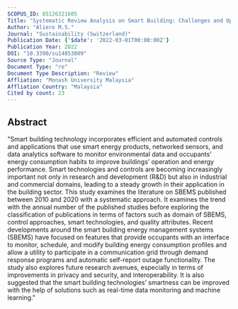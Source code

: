 ```yaml
---
SCOPUS_ID: 85126321605
Title: "Systematic Review Analysis on Smart Building: Challenges and Opportunities"
Author: "Aliero M.S."
Journal: "Sustainability (Switzerland)"
Publication Date: {'$date': '2022-03-01T00:00:00Z'}
Publication Year: 2022
DOI: "10.3390/su14053009"
Source Type: "Journal"
Document Type: "re"
Document Type Description: "Review"
Affliation: "Monash University Malaysia"
Affliation Country: "Malaysia"
Cited by count: 23
---
```


## Abstract
"Smart building technology incorporates efficient and automated controls and applications that use smart energy products, networked sensors, and data analytics software to monitor environmental data and occupants’ energy consumption habits to improve buildings’ operation and energy performance. Smart technologies and controls are becoming increasingly important not only in research and development (R&D) but also in industrial and commercial domains, leading to a steady growth in their application in the building sector. This study examines the literature on SBEMS published between 2010 and 2020 with a systematic approach. It examines the trend with the annual number of the published studies before exploring the classification of publications in terms of factors such as domain of SBEMS, control approaches, smart technologies, and quality attributes. Recent developments around the smart building energy management systems (SBEMS) have focused on features that provide occupants with an interface to monitor, schedule, and modify building energy consumption profiles and allow a utility to participate in a communication grid through demand response programs and automatic self-report outage functionality. The study also explores future research avenues, especially in terms of improvements in privacy and security, and interoperability. It is also suggested that the smart building technologies’ smartness can be improved with the help of solutions such as real-time data monitoring and machine learning."
